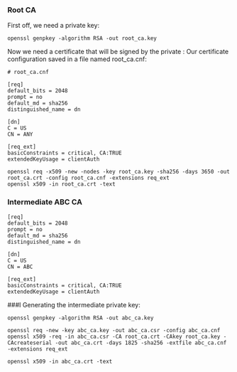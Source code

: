 
### Root CA
First off, we need a private key:
```
openssl genpkey -algorithm RSA -out root_ca.key
```

Now we need a certificate that will be signed by the private :
Our certificate configuration saved in a file named root_ca.cnf:

```
# root_ca.cnf

[req]
default_bits = 2048
prompt = no
default_md = sha256
distinguished_name = dn

[dn]
C = US
CN = ANY

[req_ext]
basicConstraints = critical, CA:TRUE
extendedKeyUsage = clientAuth

```

```
openssl req -x509 -new -nodes -key root_ca.key -sha256 -days 3650 -out root_ca.crt -config root_ca.cnf -extensions req_ext
openssl x509 -in root_ca.crt -text
```

### Intermediate ABC CA 
```
[req]
default_bits = 2048
prompt = no
default_md = sha256
distinguished_name = dn

[dn]
C = US
CN = ABC

[req_ext]
basicConstraints = critical, CA:TRUE
extendedKeyUsage = clientAuth
```

###I Generating the intermediate private key:
```
openssl genpkey -algorithm RSA -out abc_ca.key
```

```
openssl req -new -key abc_ca.key -out abc_ca.csr -config abc_ca.cnf
openssl x509 -req -in abc_ca.csr -CA root_ca.crt -CAkey root_ca.key -CAcreateserial -out abc_ca.crt -days 1825 -sha256 -extfile abc_ca.cnf -extensions req_ext

openssl x509 -in abc_ca.crt -text
```
```
